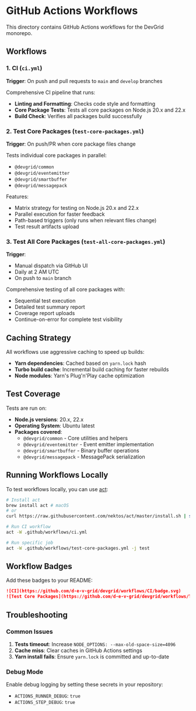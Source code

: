 # GitHub Actions Workflows

This directory contains GitHub Actions workflows for the DevGrid monorepo.

## Workflows

### 1. CI (`ci.yml`)
**Trigger**: On push and pull requests to `main` and `develop` branches

Comprehensive CI pipeline that runs:
- **Linting and Formatting**: Checks code style and formatting
- **Core Package Tests**: Tests all core packages on Node.js 20.x and 22.x
- **Build Check**: Verifies all packages build successfully

### 2. Test Core Packages (`test-core-packages.yml`)
**Trigger**: On push/PR when core package files change

Tests individual core packages in parallel:
- `@devgrid/common`
- `@devgrid/eventemitter`
- `@devgrid/smartbuffer`
- `@devgrid/messagepack`

Features:
- Matrix strategy for testing on Node.js 20.x and 22.x
- Parallel execution for faster feedback
- Path-based triggers (only runs when relevant files change)
- Test result artifacts upload

### 3. Test All Core Packages (`test-all-core-packages.yml`)
**Trigger**: 
- Manual dispatch via GitHub UI
- Daily at 2 AM UTC
- On push to `main` branch

Comprehensive testing of all core packages with:
- Sequential test execution
- Detailed test summary report
- Coverage report uploads
- Continue-on-error for complete test visibility

## Caching Strategy

All workflows use aggressive caching to speed up builds:
- **Yarn dependencies**: Cached based on `yarn.lock` hash
- **Turbo build cache**: Incremental build caching for faster rebuilds
- **Node modules**: Yarn's Plug'n'Play cache optimization

## Test Coverage

Tests are run on:
- **Node.js versions**: 20.x, 22.x
- **Operating System**: Ubuntu latest
- **Packages covered**:
  - `@devgrid/common` - Core utilities and helpers
  - `@devgrid/eventemitter` - Event emitter implementation
  - `@devgrid/smartbuffer` - Binary buffer operations
  - `@devgrid/messagepack` - MessagePack serialization

## Running Workflows Locally

To test workflows locally, you can use [act](https://github.com/nektos/act):

```bash
# Install act
brew install act # macOS
# or
curl https://raw.githubusercontent.com/nektos/act/master/install.sh | sudo bash # Linux

# Run CI workflow
act -W .github/workflows/ci.yml

# Run specific job
act -W .github/workflows/test-core-packages.yml -j test
```

## Workflow Badges

Add these badges to your README:

```markdown
![CI](https://github.com/d-e-v-grid/devgrid/workflows/CI/badge.svg)
![Test Core Packages](https://github.com/d-e-v-grid/devgrid/workflows/Test%20Core%20Packages/badge.svg)
```

## Troubleshooting

### Common Issues

1. **Tests timeout**: Increase `NODE_OPTIONS: --max-old-space-size=4096`
2. **Cache miss**: Clear caches in GitHub Actions settings
3. **Yarn install fails**: Ensure `yarn.lock` is committed and up-to-date

### Debug Mode

Enable debug logging by setting these secrets in your repository:
- `ACTIONS_RUNNER_DEBUG`: `true`
- `ACTIONS_STEP_DEBUG`: `true`